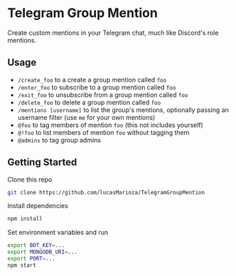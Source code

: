 # Telegram Group Mention
Create custom mentions in your Telegram chat, much like Discord's role mentions.

## Usage
* `/create_foo` to a create a group mention called `foo`
* `/enter_foo` to subscribe to a group mention called `foo`
* `/exit_foo` to unsubscribe from a group mention called `foo`
* `/delete_foo` to delete a group mention called `foo`
* `/mentions [username]` to list the group's mentions, optionally passing an username filter (use `me` for your own mentions)
* `@foo` to tag members of mention `foo` (this not includes yourself)
* `@!foo` to list members of mention `foo` without tagging them
* `@admins` to tag group admins

## Getting Started
Clone this repo
```bash
git clone https://github.com/lucasMarioza/TelegramGroupMention
```
Install dependencies
```bash
npm install
```
Set environment variables and run
```bash
export BOT_KEY=...
export MONGODB_URI=...
export PORT=...
npm start
```